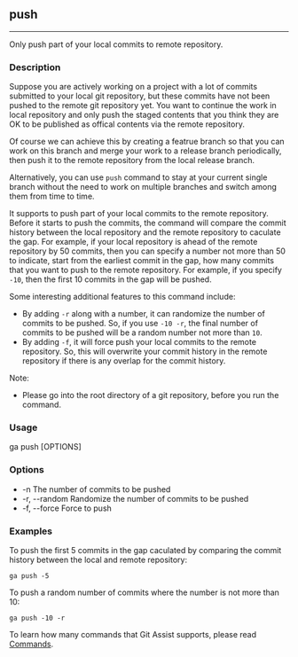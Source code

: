 ## push

---

Only push part of your local commits to remote repository.
 
### Description

Suppose you are actively working on a project with a lot of commits submitted to your local git repository, but these commits have not been pushed to the remote git repository yet. You want to continue the work in local repository and only push the staged contents that you think they are OK to be published as offical contents via the remote repository.

Of course we can achieve this by creating a featrue branch so that you can work on this branch and merge your work to a release branch periodically, then push it to the remote repository from the local release branch.

Alternatively, you can use `push` command to stay at your current single branch without the need to work on multiple branches and switch among them from time to time.

It supports to push part of your local commits to the remote repository. Before it starts to push the commits, the command will compare the commit history between the local repository and the remote repository to caculate the gap. For example, if your local repository is ahead of the remote repository by 50 commits, then you can specify a number not more than 50 to indicate, start from the earliest commit in the gap, how many commits that you want to push to the remote repository. For example, if you specify `-10`, then the first 10 commits in the gap will be pushed.

Some interesting additional features to this command include:
* By adding `-r` along with a number, it can randomize the number of commits to be pushed. So, if you use `-10 -r`, the final number of commits to be pushed will be a random number not more than `10`.
* By adding `-f`, it will force push your local commits to the remote repository. So, this will overwrite your commit history in the remote repository if there is any overlap for the commit history.

Note:
* Please go into the root directory of a git repository, before you run the command.

### Usage

ga push [OPTIONS]

### Options

* -n            The number of commits to be pushed
* -r, --random  Randomize the number of commits to be pushed
* -f, --force   Force to push

### Examples

To push the first 5 commits in the gap caculated by comparing the commit history between the local and remote repository:
```shell
ga push -5
```

To push a random number of commits where the number is not more than 10:
```shell
ga push -10 -r
```

To learn how many commands that Git Assist supports, please read [Commands](commands.md).